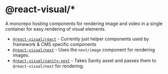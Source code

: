 # @react-visual/*

A monorepo hosting components for rendering image and video in a single container for easy rendering of visual elements.

- [`@react-visual/react`](./react-visual) - Currently just helper components used by framework & CMS specific components
- [`@react-visual/next`](./next-visual) - Uses the `next/image` component for rendering images.
- [`@react-visual/sanity-next`](./sanity-next-visual) - Takes Sanity asset and passes them to `@react-visual/next` for rendering.
